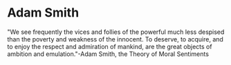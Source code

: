 # Adam Smith

"We see frequently the vices and follies of the powerful much less despised than the poverty and weakness of the innocent. To deserve, to acquire, and to enjoy the respect and admiration of mankind, are the great objects of ambition and emulation."-Adam Smith, the Theory of Moral Sentiments